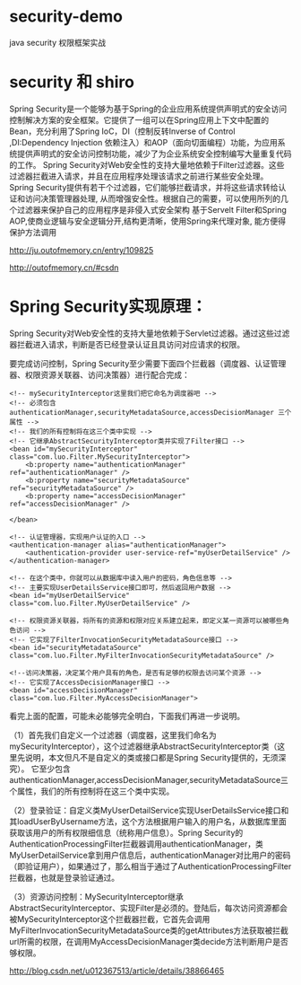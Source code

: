 # security-demo #
java security 权限框架实战

# security 和 shiro #
Spring Security是一个能够为基于Spring的企业应用系统提供声明式的安全访问控制解决方案的安全框架。它提供了一组可以在Spring应用上下文中配置的Bean，充分利用了Spring IoC，DI（控制反转Inverse of Control ,DI:Dependency Injection 依赖注入）和AOP（面向切面编程）功能，为应用系统提供声明式的安全访问控制功能，减少了为企业系统安全控制编写大量重复代码的工作。
Spring Security对Web安全性的支持大量地依赖于Filter过滤器。这些过滤器拦截进入请求，并且在应用程序处理该请求之前进行某些安全处理。 Spring Security提供有若干个过滤器，它们能够拦截请求，并将这些请求转给认证和访问决策管理器处理, 从而增强安全性。根据自己的需要，可以使用所列的几个过滤器来保护自己的应用程序是非侵入式安全架构
基于Servelt Filter和Spring AOP,使商业逻辑与安全逻辑分开,结构更清晰，使用Spring来代理对象, 能方便得保护方法调用

http://ju.outofmemory.cn/entry/109825

http://outofmemory.cn/#csdn

# Spring Security实现原理：

Spring Security对Web安全性的支持大量地依赖于Servlet过滤器。通过这些过滤器拦截进入请求，判断是否已经登录认证且具访问对应请求的权限。

要完成访问控制，Spring Security至少需要下面四个拦截器（调度器、认证管理器、权限资源关联器、访问决策器）进行配合完成：

    <!-- mySecurityInterceptor这里我们把它命名为调度器吧 -->
    <!-- 必须包含 authenticationManager,securityMetadataSource,accessDecisionManager 三个属性 -->   
    <!-- 我们的所有控制将在这三个类中实现 --> 
    <!-- 它继承AbstractSecurityInterceptor类并实现了Filter接口 --> 
    <bean id="mySecurityInterceptor" class="com.luo.Filter.MySecurityInterceptor">  
        <b:property name="authenticationManager" ref="authenticationManager" />  
        <b:property name="securityMetadataSource" ref="securityMetadataSource" />  
        <b:property name="accessDecisionManager" ref="accessDecisionManager" />  

    </bean>  

    <!-- 认证管理器，实现用户认证的入口 -->  
    <authentication-manager alias="authenticationManager">  
        <authentication-provider user-service-ref="myUserDetailService" />   
    </authentication-manager>  

    <!-- 在这个类中，你就可以从数据库中读入用户的密码，角色信息等 -->  
    <!-- 主要实现UserDetailsService接口即可，然后返回用户数据 -->  
    <bean id="myUserDetailService" class="com.luo.Filter.MyUserDetailService" />  

    <!-- 权限资源关联器，将所有的资源和权限对应关系建立起来，即定义某一资源可以被哪些角色访问 -->  
    <!-- 它实现了FilterInvocationSecurityMetadataSource接口 -->  
    <bean id="securityMetadataSource" class="com.luo.Filter.MyFilterInvocationSecurityMetadataSource" /> 

    <!--访问决策器，决定某个用户具有的角色，是否有足够的权限去访问某个资源 --> 
    <!-- 它实现了AccessDecisionManager接口 --> 
    <bean id="accessDecisionManager" class="com.luo.Filter.MyAccessDecisionManager">


看完上面的配置，可能未必能够完全明白，下面我们再进一步说明。

（1）首先我们自定义一个过滤器（调度器，这里我们命名为mySecurityInterceptor），这个过滤器继承AbstractSecurityInterceptor类（这里先说明，本文但凡不是自定义的类或接口都是Spring Security提供的，无须深究）。 它至少包含 authenticationManager,accessDecisionManager,securityMetadataSource三个属性，我们的所有控制将在这三个类中实现。

（2）登录验证：自定义类MyUserDetailService实现UserDetailsService接口和其loadUserByUsername方法，这个方法根据用户输入的用户名，从数据库里面获取该用户的所有权限细信息（统称用户信息）。Spring Security的AuthenticationProcessingFilter拦截器调用authenticationManager，类MyUserDetailService拿到用户信息后，authenticationManager对比用户的密码（即验证用户），如果通过了，那么相当于通过了AuthenticationProcessingFilter拦截器，也就是登录验证通过。

（3）资源访问控制：MySecurityInterceptor继承AbstractSecurityInterceptor、实现Filter是必须的。登陆后，每次访问资源都会被MySecurityInterceptor这个拦截器拦截，它首先会调用MyFilterInvocationSecurityMetadataSource类的getAttributes方法获取被拦截url所需的权限，在调用MyAccessDecisionManager类decide方法判断用户是否够权限。

http://blog.csdn.net/u012367513/article/details/38866465
